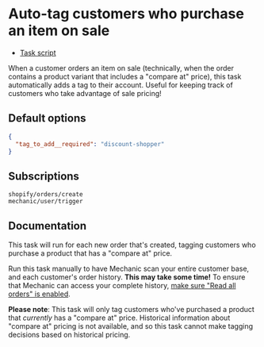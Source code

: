 # Auto-tag customers who purchase an item on sale

* [Task script](./script.liquid)

When a customer orders an item on sale (technically, when the order contains a product variant that includes a "compare at" price), this task automatically adds a tag to their account. Useful for keeping track of customers who take advantage of sale pricing!

## Default options

```json
{
  "tag_to_add__required": "discount-shopper"
}
```

## Subscriptions

```liquid
shopify/orders/create
mechanic/user/trigger
```

## Documentation

This task will run for each new order that's created, tagging customers who purchase a product that has a "compare at" price.

Run this task manually to have Mechanic scan your entire customer base, and each customer's order history. **This may take some time!** To ensure that Mechanic can access your complete history, [make sure "Read all orders" is enabled](https://help.usemechanic.com/tutorials/enabling-read_all_orders).

**Please note**: This task will only tag customers who've purchased a product that _currently_ has a "compare at" price. Historical information about "compare at" pricing is not available, and so this task cannot make tagging decisions based on historical pricing.